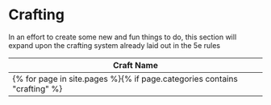 ---
---
# Crafting

In an effort to create some new and fun things to do, this section will expand upon the crafting system already laid out in the 5e rules



| Craft Name |
| --- |
{% for page in site.pages %}{% if page.categories contains "crafting" %}| <a href="{{site.baseurl}}{{ page.url }}">{{ page.title }}</a> |{% endif %}{% endfor %}
